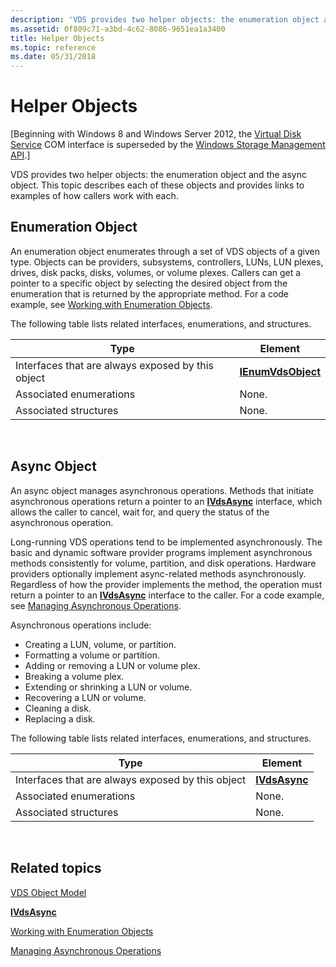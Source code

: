 ```yaml
---
description: 'VDS provides two helper objects: the enumeration object and the async object. This topic describes each of these objects and provides links to examples of how callers work with each.'
ms.assetid: 0f809c71-a3bd-4c62-8086-9651ea1a3400
title: Helper Objects
ms.topic: reference
ms.date: 05/31/2018
---
```


# Helper Objects

\[Beginning with Windows 8 and Windows Server 2012, the [Virtual Disk Service](virtual-disk-service-portal.md) COM interface is superseded by the [Windows Storage Management API](/windows-hardware/drivers/storage/windows-storage-management-api-portal).\]

VDS provides two helper objects: the enumeration object and the async object. This topic describes each of these objects and provides links to examples of how callers work with each.

## Enumeration Object

An enumeration object enumerates through a set of VDS objects of a given type. Objects can be providers, subsystems, controllers, LUNs, LUN plexes, drives, disk packs, disks, volumes, or volume plexes. Callers can get a pointer to a specific object by selecting the desired object from the enumeration that is returned by the appropriate method. For a code example, see [Working with Enumeration Objects](working-with-enumeration-objects.md).

The following table lists related interfaces, enumerations, and structures. 

| Type                                              | Element                                  |
|---------------------------------------------------|------------------------------------------|
| Interfaces that are always exposed by this object | [**IEnumVdsObject**](/windows/desktop/api/Vds/nn-vds-ienumvdsobject) |
| Associated enumerations                           | None.                                    |
| Associated structures                             | None.                                    |



 

## Async Object

An async object manages asynchronous operations. Methods that initiate asynchronous operations return a pointer to an [**IVdsAsync**](/windows/desktop/api/Vds/nn-vds-ivdsasync) interface, which allows the caller to cancel, wait for, and query the status of the asynchronous operation.

Long-running VDS operations tend to be implemented asynchronously. The basic and dynamic software provider programs implement asynchronous methods consistently for volume, partition, and disk operations. Hardware providers optionally implement async-related methods asynchronously. Regardless of how the provider implements the method, the operation must return a pointer to an [**IVdsAsync**](/windows/desktop/api/Vds/nn-vds-ivdsasync) interface to the caller. For a code example, see [Managing Asynchronous Operations](managing-asynchronous-operations.md).

Asynchronous operations include:

-   Creating a LUN, volume, or partition.
-   Formatting a volume or partition.
-   Adding or removing a LUN or volume plex.
-   Breaking a volume plex.
-   Extending or shrinking a LUN or volume.
-   Recovering a LUN or volume.
-   Cleaning a disk.
-   Replacing a disk.

The following table lists related interfaces, enumerations, and structures. 

| Type                                              | Element                        |
|---------------------------------------------------|--------------------------------|
| Interfaces that are always exposed by this object | [**IVdsAsync**](/windows/desktop/api/Vds/nn-vds-ivdsasync) |
| Associated enumerations                           | None.                          |
| Associated structures                             | None.                          |



 

## Related topics

<dl> <dt>

[VDS Object Model](vds-object-model.md)
</dt> <dt>

[**IVdsAsync**](/windows/desktop/api/Vds/nn-vds-ivdsasync)
</dt> <dt>

[Working with Enumeration Objects](working-with-enumeration-objects.md)
</dt> <dt>

[Managing Asynchronous Operations](managing-asynchronous-operations.md)
</dt> </dl>

 

 
